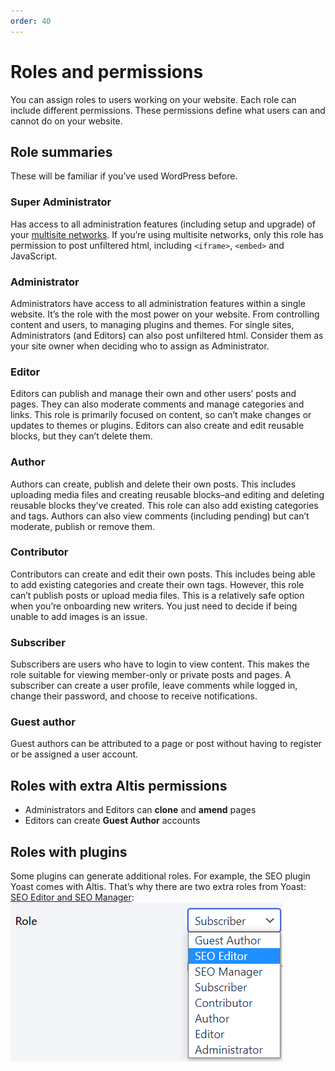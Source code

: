 ```yaml
---
order: 40
---
```


# Roles and permissions

You can assign roles to users working on your website. Each role can include different permissions. These permissions define what users can and cannot do on your website. 

## Role summaries 

These will be familiar if you’ve used WordPress before. 

### Super Administrator 

Has access to all administration features (including setup and upgrade) of your [multisite networks](../administration/multisite.md). If you’re using multisite networks, only this role has permission to post unfiltered html, including `<iframe>`, `<embed>` and JavaScript. 

### Administrator

Administrators have access to all administration features within a single website. It’s the role with the most power on your website. From controlling content and users, to managing plugins and themes. For single sites, Administrators (and Editors) can also post unfiltered html. Consider them as your site owner when deciding who to assign as Administrator. 

### Editor 

Editors can publish and manage their own and other users’ posts and pages. They can also moderate comments and manage categories and links. This role is primarily focused on content, so can’t make changes or updates to themes or plugins. Editors can also create and edit reusable blocks, but they can’t delete them.

### Author 

Authors can create, publish and delete their own posts. This includes uploading media files and creating reusable blocks–and editing and deleting reusable blocks they’ve created. This role can also add existing categories and tags. Authors can also view comments (including pending) but can’t moderate, publish or remove them.

### Contributor 

Contributors can create and edit their own posts. This includes being able to add existing categories and create their own tags. However, this role can’t publish posts or upload media files. This is a relatively safe option when you’re onboarding new writers. You just need to decide if being unable to add images is an issue. 

### Subscriber

Subscribers are users who have to login to view content. This makes the role suitable for viewing member-only or private posts and pages. A subscriber can create a user profile, leave comments while logged in, change their password, and choose to receive notifications.

### Guest author

Guest authors can be attributed to a page or post without having to register or be assigned a user account. 

## Roles with extra Altis permissions

- Administrators and Editors can **clone** and **amend** pages
- Editors can create **Guest Author** accounts

## Roles with plugins

Some plugins can generate additional roles. For example, the SEO plugin Yoast comes with Altis. That’s why there are two extra roles from Yoast: [SEO Editor and SEO Manager](https://yoast.com/seo-roles/):
![](../assets/roles-and-permissions-image1.png)
